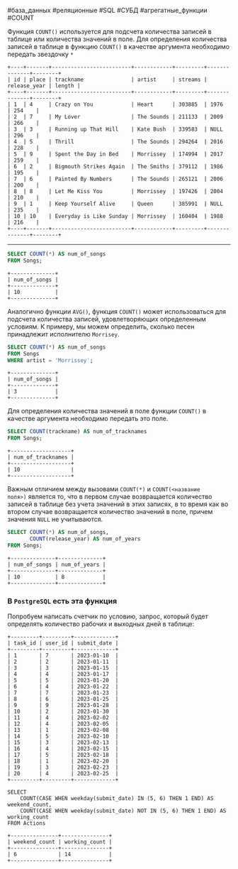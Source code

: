 #база_данных #реляционные #SQL #СУБД #агрегатные_функции #COUNT 

Функция `COUNT()` используется для подсчета количества записей в таблице или количества значений в поле. Для определения количества записей в таблице в функцию `COUNT()` в качестве аргумента необходимо передать звездочку `*`
```
+----+-------+-------------------------+------------+---------+--------------+--------+
| id | place | trackname               | artist     | streams | release_year | length |
+----+-------+-------------------------+------------+---------+--------------+--------+
| 1  | 4     | Crazy on You            | Heart      | 303885  | 1976         | 254    |
| 2  | 7     | My Lover                | The Sounds | 211133  | 2009         | 266    |
| 3  | 3     | Running up That Hill    | Kate Bush  | 339583  | NULL         | 296    |
| 4  | 5     | Thrill                  | The Sounds | 294264  | 2016         | 228    |
| 5  | 9     | Spent the Day in Bed    | Morrissey  | 174994  | 2017         | 259    |
| 6  | 2     | Bigmouth Strikes Again  | The Smiths | 379112  | 1986         | 195    |
| 7  | 6     | Painted By Numbers      | The Sounds | 265121  | 2006         | 200    |
| 8  | 8     | Let Me Kiss You         | Morrissey  | 197426  | 2004         | 210    |
| 9  | 1     | Keep Yourself Alive     | Queen      | 385991  | NULL         | 235    |
| 10 | 10    | Everyday is Like Sunday | Morrissey  | 160404  | 1988         | 216    |
+----+-------+-------------------------+------------+---------+--------------+--------+
```
---
```sql
SELECT COUNT(*) AS num_of_songs
FROM Songs;
```
```
+--------------+
| num_of_songs |
+--------------+
| 10           |
+--------------+
```

Аналогично функции `AVG()`, функция `COUNT()` может использоваться для подсчета количества записей, удовлетворяющих определенным условиям. К примеру, мы можем определить, сколько песен принадлежит исполнителю `Morrisey`.
```sql
SELECT COUNT(*) AS num_of_songs
FROM Songs
WHERE artist = 'Morrissey';
```
```
+--------------+
| num_of_songs |
+--------------+
| 3            |
+--------------+
```

Для определения количества значений в поле функции `COUNT()` в качестве аргумента необходимо передать это поле.
```sql
SELECT COUNT(trackname) AS num_of_tracknames
FROM Songs;
```
```
+-------------------+
| num_of_tracknames |
+-------------------+
| 10                |
+-------------------+
```

Важным отличием между вызовами `COUNT(*)` и `COUNT(<название поля>)` является то, что в первом случае возвращается количество записей в таблице без учета значений в этих записях, в то время как во втором случае возвращается количество значений в поле, причем значения `NULL` не учитываются.
```sql
SELECT COUNT(*) AS num_of_songs,
       COUNT(release_year) AS num_of_years
FROM Songs;
```
```
+--------------+--------------+
| num_of_songs | num_of_years |
+--------------+--------------+
| 10           | 8            |
+--------------+--------------+
```
### В `PostgreSQL` есть эта функция
Попробуем написать счетчик по условию, запрос, который будет определять количество рабочих и выходных дней в таблице:
```
+---------+---------+-------------+
| task_id | user_id | submit_date |
+---------+---------+-------------+
| 1       | 7       | 2023-01-10  |
| 2       | 2       | 2023-01-11  |
| 3       | 3       | 2023-01-15  |
| 4       | 4       | 2023-01-17  |
| 5       | 5       | 2023-01-20  |
| 6       | 4       | 2023-01-22  |
| 7       | 7       | 2023-01-23  |
| 8       | 6       | 2023-01-25  |
| 9       | 9       | 2023-01-28  |
| 10      | 2       | 2023-01-30  |
| 11      | 4       | 2023-02-02  |
| 12      | 4       | 2023-02-05  |
| 13      | 1       | 2023-02-08  |
| 14      | 5       | 2023-02-10  |
| 15      | 3       | 2023-02-13  |
| 16      | 4       | 2023-02-15  |
| 17      | 5       | 2023-02-18  |
| 18      | 1       | 2023-02-20  |
| 19      | 3       | 2023-02-23  |
| 20      | 4       | 2023-02-25  |
+---------+---------+-------------+
```
```MySQL
SELECT 
    COUNT(CASE WHEN weekday(submit_date) IN (5, 6) THEN 1 END) AS weekend_count, 
    COUNT(CASE WHEN weekday(submit_date) NOT IN (5, 6) THEN 1 END) AS working_count
FROM Actions
```
```
+---------------+---------------+
| weekend_count | working_count |
+---------------+---------------+
| 6             | 14            |
+---------------+---------------+
```